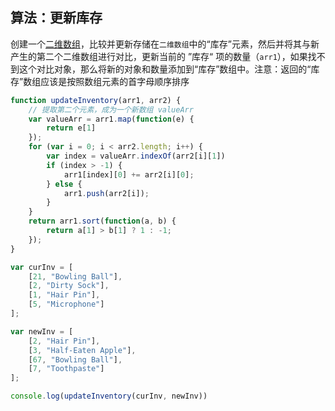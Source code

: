 ## 算法：更新库存

创建一个[二维数组](https://baike.baidu.com/item/二维数组)，比较并更新存储在`二维数组`中的“库存”元素，然后并将其与新产生的第二个二维数组进行对比，更新当前的 ”库存“ 项的数量（`arr1`），如果找不到这个对比对象，那么将新的对象和数量添加到“库存”数组中。注意：返回的“库存”数组应该是按照数组元素的首字母顺序排序

```javascript
function updateInventory(arr1, arr2) {
    // 提取第二个元素，成为一个新数组 valueArr
    var valueArr = arr1.map(function(e) {
        return e[1]
    });
    for (var i = 0; i < arr2.length; i++) {
        var index = valueArr.indexOf(arr2[i][1])
        if (index > -1) {
            arr1[index][0] += arr2[i][0];
        } else {
            arr1.push(arr2[i]);
        }
    }
    return arr1.sort(function(a, b) {
        return a[1] > b[1] ? 1 : -1;
    });
}

var curInv = [
    [21, "Bowling Ball"],
    [2, "Dirty Sock"],
    [1, "Hair Pin"],
    [5, "Microphone"]
];

var newInv = [
    [2, "Hair Pin"],
    [3, "Half-Eaten Apple"],
    [67, "Bowling Ball"],
    [7, "Toothpaste"]
];

console.log(updateInventory(curInv, newInv))
```

